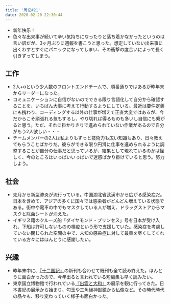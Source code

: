 ```yaml
---
title: '周记#21'
date: 2020-02-20 22:30:44
---
```

- 新年快乐！
- 色々な出来事が続いて辛い気持ちになったりと落ち着かなかったというのは言い訳だが、3ヶ月ぶりに週報を書こうと思った。想定していない出来事に出くわすとすぐにパニックになってしまい、その衝撃の度合いによって長く引きずってしまう。

## 工作
- 2人+αという少人数のフロントエンドチームで、順番通りではあるが昨年末からリーダーになった。
- コミュニケーションに自信がないのでできる限り言語化して自分から確認することを、いちばん大事に考えて行動するようにしている。最近は要件定義にも携わり、コーディングする以外の仕事が増えて正直大変ではあるが、今だからこそ頑張れる気もするし、やり切れば得るものも多いし自信にも繋がると思う。ただ、それに掛かりきりで進められていない作業があるので自分がもう2人欲しい・・・
- チームメンバーの2人は私よりもずっと技術力も広い知識もあり、日々教えてもらうことばかりだ。彼らができる限り円滑に仕事を進められるように調整することが自分の仕事だと思っているが、結果として現れているのかは怪しく、今のところはいっぱいいっぱいで迷惑ばかり掛けていると思う。努力しよう。

## 社会
- 先月から新型肺炎が流行っている。中国湖北省武漢市から広がる感染症だ。日本を含めて、アジアの多くに国々では感染者がどんどん増えている状態である。街中や電車の中でもマスクしている人が増え、ドラッグストアからマスクと除菌シートが消えた。
- イギリス籍のクルーズ船「ダイヤモンド・プリンセス」号を日本が受け入れ、下船は許可しないものの検疫という形で支援していた。感染症を考慮していない閉じられた空間の中で、未知の感染症に対して最善を尽くしてくれている方々にはほんとうに感謝したい。

## 兴趣
- 昨年末中に、[『十二国記』](https://www.shinchosha.co.jp/12kokuki/)の新刊も合わせて既刊も全て読み終えた。ほんとうに面白かったので、今年出ると言われている短編集も早く読みたい。
- 東京国立博物館で行われている[『出雲と大和』](https://www.tnm.jp/modules/r_free_page/index.php?id=1971)の展示を観に行ってきた。日本書紀の展示から始まり、勾玉や三角縁神獣鏡から仏像など。その時代時代の品々も、移り変わっていく様子も面白かった。